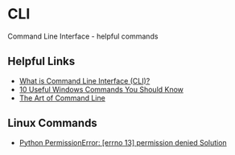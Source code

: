 # CLI
Command Line Interface - helpful commands

## Helpful Links
* [What is Command Line Interface (CLI)?](https://www.w3schools.com/whatis/whatis_cli.asp)
* [10 Useful Windows Commands You Should Know](https://www.howtogeek.com/168896/10-useful-windows-commands-you-should-know/)
* [The Art of Command Line](https://github.com/jlevy/the-art-of-command-line)

## Linux Commands
* [Python PermissionError: [errno 13] permission denied Solution](https://careerkarma.com/blog/python-permissionerror-errno-13-permission-denied/#:~:text=The%20PermissionError%3A%20%5Berrno%2013%5D%20permission%20denied%20error%20occurs%20when,group%20can%20access%20the%20file.)
